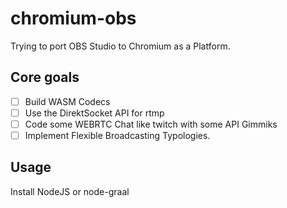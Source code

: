 # chromium-obs
Trying to port OBS Studio to Chromium as a Platform.


## Core goals
- [ ] Build WASM Codecs
- [ ] Use the DirektSocket API for rtmp 
- [ ] Code some WEBRTC Chat like twitch with some API Gimmiks
- [ ] Implement Flexible Broadcasting Typologies.

## Usage
Install NodeJS or node-graal 
```

```
